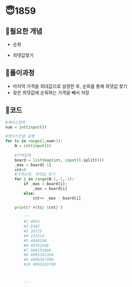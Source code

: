 # 😇1859

## 👺필요한 개념

- 순회

- 최댓값찾기

## 👺풀이과정

- 마지막 가격을 최대값으로 설정한 후, 순회를 통해 최댓값 찾기
- 찾은 최댓값에 순회하는 가격을 빼서 저장

## 👺코드

```python
#케이스입력
num = int(input())

#케이스만큼 실행
for tc in range(1,num+1):
    N = int(input())
    
    #가격입력
    board = list(map(int, input().split()))
    _max = board[-1]
    cnt=0
    #가격순회, 최댓값 찾기
    for i in range(N-2,-1,-1):
        if _max < board[i]:
            _max = board[i]
        else:
            cnt+= _max - board[i]

    print(f'#{tc} {cnt}')
        
        '''
        #1 4053
		#2 6385
        #3 26725
        #4 211514
        #5 4848198
        #6 49761546
        #7 500155606
        #8 4995241394
        #9 4999367498
        #10 4995633799

        
        
        '''


```

